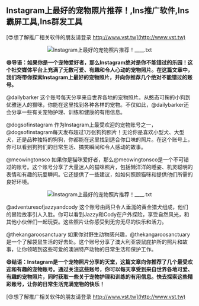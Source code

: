 ## **Instagram上最好的宠物照片推荐！,Ins推广软件,Ins霸屏工具,Ins群发工具**

[😍想了解推广相关软件的朋友请登录 http://www.vst.tw](http://www.vst.tw)

 <center><img src="https://vst.tw/MP4/tuiguang/png/4.png" alt="Instagram上最好的宠物照片推荐！____.txt"></center>

**😄导语：如果你是一个宠物爱好者，那么Instagram绝对是你不能错过的乐园！这个社交媒体平台上充满了无数可爱、有趣和令人心动的宠物照片。在这篇文章中，我们将带你探索Instagram上最好的宠物照片，并向你推荐几个绝对不能错过的账号。**

@dailybarker
这个账号每天分享来自世界各地的宠物照片。从憨态可掬的小狗到优雅迷人的猫咪，你能在这里找到各种各样的宠物。不仅如此，@dailybarker还会分享一些有关宠物护理、训练和健康的有用信息。

@dogsofinstagram
作为Instagram上最受欢迎的宠物账号之一，@dogsofinstagram每天发布超过1万张狗狗照片！无论你是喜欢小型犬、大型犬，还是品种独特的狗狗，你都能在这里找到适合你口味的照片。在这个账号上，你可以看到狗狗们的日常生活、搞笑瞬间和令人感动的故事。

@meowingtonsco
如果你是猫咪爱好者，那么@meowingtonsco是一个不可错过的账号。这个账号分享了大量迷人的猫咪照片，包括懒洋洋的睡姿、机灵聪明的表情和有趣的玩耍瞬间。它还提供了一些建议，如如何照顾猫咪和提供他们所需的良好环境。

 <center><img src="https://vst.tw/MP4/tuiguang/png/6.png" alt="Instagram上最好的宠物照片推荐！____.txt"></center>

@adventuresofjazzyandcody
这个账号由两只令人垂涎的黄金猎犬组成，他们的冒险故事引人入胜。你可以看到Jazzy和Cody在户外探险，享受自然风光，和其他小伙伴们一起玩耍。这些照片让你感受到无穷无尽的快乐和活力。

@thekangaroosanctuary
如果你对野生动物感兴趣，@thekangaroosanctuary是一个了解袋鼠生活的好去处。这个账号分享了澳大利亚袋鼠庇护所的照片和故事，让你领略到这些可爱的澳洲特产动物的日常生活和保护工作。

**😄结语：Instagram是一个宠物照片分享的天堂，这篇文章向你推荐了几个最受欢迎和有趣的宠物账号。通过关注这些账号，你可以每天享受到来自世界各地可爱、有趣的宠物照片，同时获取一些关于宠物护理和训练的有用信息。快去探索这些精彩账号，让你的日常生活充满宠物的快乐！**

[😍想了解推广相关软件的朋友请登录 http://www.vst.tw](http://www.vst.tw)



